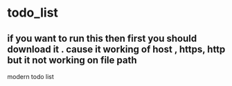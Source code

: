 # todo_list
## if you want to run this then first you should download it . cause it working of host , https, http but it not working on file path
modern todo list
